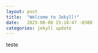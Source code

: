 ```yaml
---
layout: post
title:  "Welcome to Jekyll!"
date:   2025-08-08 15:18:47 -0300
categories: jekyll update
---
```



teste

